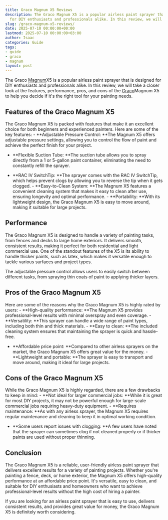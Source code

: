```yaml
---
title: Graco Magnum X5 Reviews
description: The Graco Magnum X5 is a popular airless paint sprayer that is designed
  for DIY enthusiasts and professionals alike. In this review, we will take a closer...
slug: /graco-magnum-x5-reviews/
date: 2025-07-10 00:00:00+00:00
lastmod: 2025-07-10 00:00:00+03:00
author: Isaac
categories: Guide
tags:
- guide
- graco
- magnum
layout: post
---
```

The Graco [Magnum](https://pestpolicy.com/graco-magnum-x7-sprayer/)X5 is a popular airless paint sprayer that is designed for DIY enthusiasts and professionals alike. In this review, we will take a closer look at the features, performance, pros, and cons of the [Graco](https://pestpolicy.com/graco-ultra-max-ii-495-airless-paint-sprayer/)Magnum X5 to help you decide if it's the right tool for your painting needs.

##  Features of the Graco Magnum X5

The Graco Magnum X5 is packed with features that make it an excellent choice for both beginners and experienced painters. Here are some of the key features: - **Adjustable Pressure Control: **The Magnum X5 offers adjustable pressure settings, allowing you to control the flow of paint and achieve the perfect finish for your project.

- **Flexible Suction Tube: **The suction tube allows you to spray directly from a 1 or 5-gallon paint container, eliminating the need to constantly refill the sprayer.

- **RAC IV SwitchTip: **The sprayer comes with the RAC IV SwitchTip, which helps prevent clogs by allowing you to reverse the tip when it gets clogged. - **Easy-to-Clean System: **The Magnum X5 features a convenient cleaning system that makes it easy to clean after use, ensuring longevity and optimal performance. - **Portability: **With its lightweight design, the Graco Magnum X5 is easy to move around, making it suitable for large projects.

##  Performance

The Graco Magnum X5 is designed to handle a variety of painting tasks, from fences and decks to large home exteriors. It delivers smooth, consistent results, making it perfect for both residential and light commercial use. One of the standout features of the X5 is its ability to handle thicker paints, such as latex, which makes it versatile enough to tackle various surfaces and project types.

The adjustable pressure control allows users to easily switch between different tasks, from spraying thin coats of paint to applying thicker layers.

##  Pros of the Graco Magnum X5

Here are some of the reasons why the Graco Magnum X5 is highly rated by users: - **High-quality performance: **The Magnum X5 provides professional-level results with minimal overspray and even coverage. - **Versatility: **This sprayer can handle a wide range of paint types, including both thin and thick materials. - **Easy to clean: **The included cleaning system ensures that maintaining the sprayer is quick and hassle-free.

- **Affordable price point: **Compared to other airless sprayers on the market, the Graco Magnum X5 offers great value for the money. - **Lightweight and portable: **The sprayer is easy to transport and move around, making it ideal for large projects.

##  Cons of the Graco Magnum X5

While the Graco Magnum X5 is highly regarded, there are a few drawbacks to keep in mind: - **Not ideal for larger commercial jobs: **While it is great for most DIY projects, it may not be powerful enough for large-scale commercial jobs requiring heavy-duty equipment. - **Requires maintenance: **As with any airless sprayer, the Magnum X5 requires regular maintenance and cleaning to keep it in optimal working condition.

- **Some users report issues with clogging: **A few users have noted that the sprayer can sometimes clog if not cleaned properly or if thicker paints are used without proper thinning.

##  Conclusion

The Graco Magnum X5 is a reliable, user-friendly airless paint sprayer that delivers excellent results for a variety of painting projects. Whether you're painting a fence, deck, or home exterior, the Magnum X5 offers high-quality performance at an affordable price point. It's versatile, easy to clean, and suitable for DIY enthusiasts and homeowners who want to achieve professional-level results without the high cost of hiring a painter.

If you are looking for an airless paint sprayer that is easy to use, delivers consistent results, and provides great value for money, the Graco Magnum X5 is definitely worth considering.